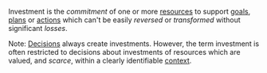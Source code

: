 Investment is the *commitment* of one or more [resources](https://github.com/gcassel/Modular-Organization-Terminology/blob/master/terms/resource.md) to support [goals](https://github.com/gcassel/Modular-Organization-Terminology/blob/master/terms/goal.md), [plans](https://github.com/gcassel/Modular-Organization-Terminology/blob/master/terms/plan.md) or [actions](https://github.com/gcassel/Modular-Organization-Terminology/blob/master/terms/actions.md) which can't be easily *reversed* or *transformed* without significant *losses*.
 
Note:  [Decisions](https://github.com/gcassel/Modular-Organization-Terminology/blob/master/terms/decisions.md) always create investments.   However, the term investment is often  restricted to decisions about investments of resources which are valued, and *scarce*, within a clearly identifiable [context](https://github.com/gcassel/Modular-Organization-Terminology/blob/master/terms/context.md).
